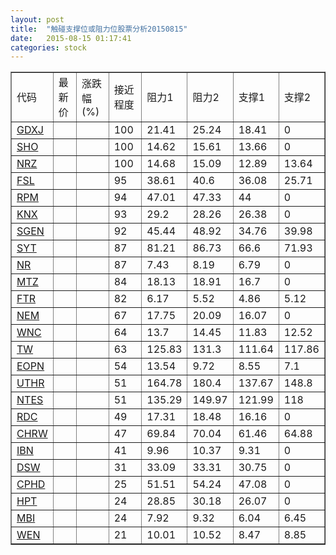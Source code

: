```yaml
---
layout: post
title:  "触碰支撑位或阻力位股票分析20150815"
date:   2015-08-15 01:17:41
categories: stock
---
```

<script type="text/javascript">
var stockList = []
stockList.push('gb_gdxj');
stockList.push('gb_sho');
stockList.push('gb_nrz');
stockList.push('gb_fsl');
stockList.push('gb_rpm');
stockList.push('gb_knx');
stockList.push('gb_sgen');
stockList.push('gb_syt');
stockList.push('gb_nr');
stockList.push('gb_mtz');
stockList.push('gb_ftr');
stockList.push('gb_nem');
stockList.push('gb_wnc');
stockList.push('gb_tw');
stockList.push('gb_eopn');
stockList.push('gb_uthr');
stockList.push('gb_ntes');
stockList.push('gb_rdc');
stockList.push('gb_chrw');
stockList.push('gb_ibn');
stockList.push('gb_dsw');
stockList.push('gb_cphd');
stockList.push('gb_hpt');
stockList.push('gb_mbi');
stockList.push('gb_wen');
</script>
<table border="1">
 <tr>
 <td>代码</td>
 <td>最新价</td>
 <td>涨跌幅(%)</td>
 <td>接近程度</td>
 <td>阻力1</td>
 <td>阻力2</td>
 <td>支撑1</td>
 <td>支撑2</td>
</tr>
  <tr id="gdxj" class="red">
  <td><a href="http://stock.finance.sina.com.cn/usstock/quotes/GDXJ.html" target="_blank">GDXJ</a></td><td></td><td></td><td>100</td><td>21.41</td><td>25.24</td><td>18.41</td><td>0</td></tr>
  <tr id="sho" class="red">
  <td><a href="http://stock.finance.sina.com.cn/usstock/quotes/SHO.html" target="_blank">SHO</a></td><td></td><td></td><td>100</td><td>14.62</td><td>15.61</td><td>13.66</td><td>0</td></tr>
  <tr id="nrz" class="red">
  <td><a href="http://stock.finance.sina.com.cn/usstock/quotes/NRZ.html" target="_blank">NRZ</a></td><td></td><td></td><td>100</td><td>14.68</td><td>15.09</td><td>12.89</td><td>13.64</td></tr>
  <tr id="fsl" class="red">
  <td><a href="http://stock.finance.sina.com.cn/usstock/quotes/FSL.html" target="_blank">FSL</a></td><td></td><td></td><td>95</td><td>38.61</td><td>40.6</td><td>36.08</td><td>25.71</td></tr>
  <tr id="rpm" class="red">
  <td><a href="http://stock.finance.sina.com.cn/usstock/quotes/RPM.html" target="_blank">RPM</a></td><td></td><td></td><td>94</td><td>47.01</td><td>47.33</td><td>44</td><td>0</td></tr>
  <tr id="knx" class="red">
  <td><a href="http://stock.finance.sina.com.cn/usstock/quotes/KNX.html" target="_blank">KNX</a></td><td></td><td></td><td>93</td><td>29.2</td><td>28.26</td><td>26.38</td><td>0</td></tr>
  <tr id="sgen" class="red">
  <td><a href="http://stock.finance.sina.com.cn/usstock/quotes/SGEN.html" target="_blank">SGEN</a></td><td></td><td></td><td>92</td><td>45.44</td><td>48.92</td><td>34.76</td><td>39.98</td></tr>
  <tr id="syt" class="red">
  <td><a href="http://stock.finance.sina.com.cn/usstock/quotes/SYT.html" target="_blank">SYT</a></td><td></td><td></td><td>87</td><td>81.21</td><td>86.73</td><td>66.6</td><td>71.93</td></tr>
  <tr id="nr" class="red">
  <td><a href="http://stock.finance.sina.com.cn/usstock/quotes/NR.html" target="_blank">NR</a></td><td></td><td></td><td>87</td><td>7.43</td><td>8.19</td><td>6.79</td><td>0</td></tr>
  <tr id="mtz" class="red">
  <td><a href="http://stock.finance.sina.com.cn/usstock/quotes/MTZ.html" target="_blank">MTZ</a></td><td></td><td></td><td>84</td><td>18.13</td><td>18.91</td><td>16.7</td><td>0</td></tr>
  <tr id="ftr" class="red">
  <td><a href="http://stock.finance.sina.com.cn/usstock/quotes/FTR.html" target="_blank">FTR</a></td><td></td><td></td><td>82</td><td>6.17</td><td>5.52</td><td>4.86</td><td>5.12</td></tr>
  <tr id="nem" class="red">
  <td><a href="http://stock.finance.sina.com.cn/usstock/quotes/NEM.html" target="_blank">NEM</a></td><td></td><td></td><td>67</td><td>17.75</td><td>20.09</td><td>16.07</td><td>0</td></tr>
  <tr id="wnc" class="red">
  <td><a href="http://stock.finance.sina.com.cn/usstock/quotes/WNC.html" target="_blank">WNC</a></td><td></td><td></td><td>64</td><td>13.7</td><td>14.45</td><td>11.83</td><td>12.52</td></tr>
  <tr id="tw" class="red">
  <td><a href="http://stock.finance.sina.com.cn/usstock/quotes/TW.html" target="_blank">TW</a></td><td></td><td></td><td>63</td><td>125.83</td><td>131.3</td><td>111.64</td><td>117.86</td></tr>
  <tr id="eopn" class="green">
  <td><a href="http://stock.finance.sina.com.cn/usstock/quotes/EOPN.html" target="_blank">EOPN</a></td><td></td><td></td><td>54</td><td>13.54</td><td>9.72</td><td>8.55</td><td>7.1</td></tr>
  <tr id="uthr" class="red">
  <td><a href="http://stock.finance.sina.com.cn/usstock/quotes/UTHR.html" target="_blank">UTHR</a></td><td></td><td></td><td>51</td><td>164.78</td><td>180.4</td><td>137.67</td><td>148.8</td></tr>
  <tr id="ntes" class="red">
  <td><a href="http://stock.finance.sina.com.cn/usstock/quotes/NTES.html" target="_blank">NTES</a></td><td></td><td></td><td>51</td><td>135.29</td><td>149.97</td><td>121.99</td><td>118</td></tr>
  <tr id="rdc" class="red">
  <td><a href="http://stock.finance.sina.com.cn/usstock/quotes/RDC.html" target="_blank">RDC</a></td><td></td><td></td><td>49</td><td>17.31</td><td>18.48</td><td>16.16</td><td>0</td></tr>
  <tr id="chrw" class="red">
  <td><a href="http://stock.finance.sina.com.cn/usstock/quotes/CHRW.html" target="_blank">CHRW</a></td><td></td><td></td><td>47</td><td>69.84</td><td>70.04</td><td>61.46</td><td>64.88</td></tr>
  <tr id="ibn" class="red">
  <td><a href="http://stock.finance.sina.com.cn/usstock/quotes/IBN.html" target="_blank">IBN</a></td><td></td><td></td><td>41</td><td>9.96</td><td>10.37</td><td>9.31</td><td>0</td></tr>
  <tr id="dsw" class="red">
  <td><a href="http://stock.finance.sina.com.cn/usstock/quotes/DSW.html" target="_blank">DSW</a></td><td></td><td></td><td>31</td><td>33.09</td><td>33.31</td><td>30.75</td><td>0</td></tr>
  <tr id="cphd" class="green">
  <td><a href="http://stock.finance.sina.com.cn/usstock/quotes/CPHD.html" target="_blank">CPHD</a></td><td></td><td></td><td>25</td><td>51.51</td><td>54.24</td><td>47.08</td><td>0</td></tr>
  <tr id="hpt" class="red">
  <td><a href="http://stock.finance.sina.com.cn/usstock/quotes/HPT.html" target="_blank">HPT</a></td><td></td><td></td><td>24</td><td>28.85</td><td>30.18</td><td>26.07</td><td>0</td></tr>
  <tr id="mbi" class="green">
  <td><a href="http://stock.finance.sina.com.cn/usstock/quotes/MBI.html" target="_blank">MBI</a></td><td></td><td></td><td>24</td><td>7.92</td><td>9.32</td><td>6.04</td><td>6.45</td></tr>
  <tr id="wen" class="red">
  <td><a href="http://stock.finance.sina.com.cn/usstock/quotes/WEN.html" target="_blank">WEN</a></td><td></td><td></td><td>21</td><td>10.01</td><td>10.52</td><td>8.47</td><td>8.85</td></tr>
</table>
